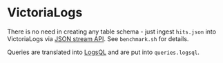 # VictoriaLogs

There is no need in creating any table schema - just ingest `hits.json` into VictoriaLogs
via [JSON stream API](https://docs.victoriametrics.com/victorialogs/data-ingestion/#json-stream-api).
See `benchmark.sh` for details.

Queries are translated into [LogsQL](https://docs.victoriametrics.com/victorialogs/logsql/) and are put into `queries.logsql`.
